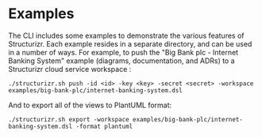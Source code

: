 # Examples

The CLI includes some examples to demonstrate the various features of Structurizr.
Each example resides in a separate directory, and can be used in a number of ways.
For example, to push the "Big Bank plc - Internet Banking System" example (diagrams, documentation, and ADRs)
to a Structurizr cloud service workspace
:

```
./structurizr.sh push -id <id> -key <key> -secret <secret> -workspace examples/big-bank-plc/internet-banking-system.dsl
```

And to export all of the views to PlantUML format:

```
./structurizr.sh export -workspace examples/big-bank-plc/internet-banking-system.dsl -format plantuml
```